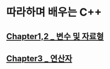 # 따라하며 배우는 C++

## [Chapter1,2 _ 변수 및 자료형](강의내용정리/Chapter_1~2.md)
## [Chapter3 _ 연산자](강의내용정리/Chapter_3.md)